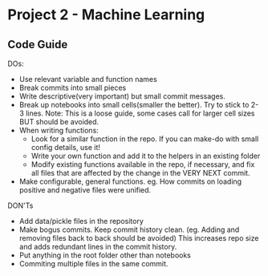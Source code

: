 # Project 2 - Machine Learning

## Code Guide

DOs:
* Use relevant variable and function names
* Break commits into small pieces
* Write descriptive(very important) but small commit messages.
* Break up notebooks into small cells(smaller the better). Try to stick to 2-3 lines. Note: This is a loose guide, some cases call for larger cell sizes BUT should be avoided.
* When writing functions:
    * Look for a similar function in the repo. If you can make-do with small config details, use it!
    * Write your own function and add it to the helpers in an existing folder
    * Modify existing functions available in the repo, if necessary, and fix all files that are affected by the change in the VERY NEXT commit.
* Make configurable, general functions. eg. How commits on loading positive and negative files were unified.

DON'Ts
* Add data/pickle files in the repository
* Make bogus commits. Keep commit history clean. (eg. Adding and removing files back to back should be avoided) This increases repo size and adds redundant lines in the commit history. 
* Put anything in the root folder other than notebooks
* Commiting multiple files in the same commit. 
